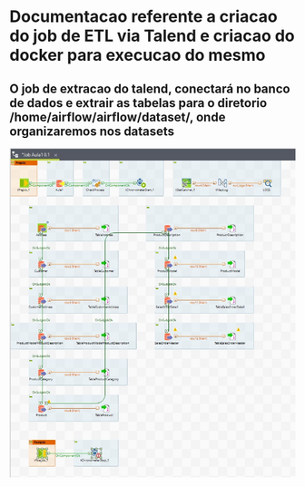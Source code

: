 # Documentacao referente a criacao do job de ETL via Talend e criacao do docker para execucao do mesmo

## O job de extracao do talend, conectará no banco de dados e extrair as tabelas para o diretorio /home/airflow/airflow/dataset/, onde organizaremos nos datasets

![etl](etl_talend.jpg)

